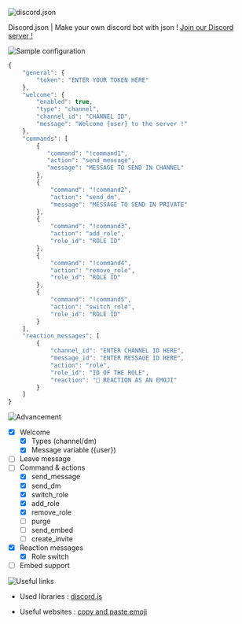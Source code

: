 ![discord.json](https://nsa39.casimages.com/img/2018/11/04/181104041539518569.png)

Discord.json | Make your own discord bot with json !
[Join our Discord server !](https://discord.gg/X5ccPhr)

![Sample configuration](https://nsa39.casimages.com/img/2018/11/04/181104042118770870.png)

```javascript
{
    "general": {
        "token": "ENTER YOUR TOKEN HERE"
    },
    "welcome": {
        "enabled": true,
        "type": "channel",
        "channel_id": "CHANNEL ID",
        "message": "Welcome {user} to the server !"
    },
    "commands": [
        {
           "command": "!command1",
           "action": "send_message",
           "message": "MESSAGE TO SEND IN CHANNEL"
        },
        {
            "command": "!command2",
            "action": "send_dm",
            "message": "MESSAGE TO SEND IN PRIVATE"
        },
        {
            "command": "!command3",
            "action": "add_role",
            "role_id": "ROLE ID"
        },
        {
            "command": "!command4",
            "action": "remove_role",
            "role_id": "ROLE ID"
        },
        {
            "command": "!command5",
            "action": "switch_role",
            "role_id": "ROLE ID"
        }
    ],
    "reaction_messages": [
        {
            "channel_id": "ENTER CHANNEL ID HERE",
            "message_id": "ENTER MESSAGE ID HERE",
            "action": "role",
            "role_id": "ID OF THE ROLE",
            "reaction": "🌠 REACTION AS AN EMOJI"
        }
    ]
}
```

![Advancement](https://nsa39.casimages.com/img/2018/11/04/181104042331851103.png)

- [x] Welcome
    - [x] Types (channel/dm)
    - [x] Message variable ({user})
- [ ] Leave message
- [ ] Command & actions
    - [x] send_message
    - [x] send_dm
    - [x] switch_role
    - [x] add_role
    - [x] remove_role
    - [ ] purge
    - [ ] send_embed
    - [ ] create_invite
- [x] Reaction messages
    - [x] Role switch
- [ ] Embed support

![Useful links](https://nsa39.casimages.com/img/2018/11/04/181104042331933180.png)

- Used libraries :
[discord.js](https://github.com/discordjs/discord.js/)

- Useful websites :
[copy and paste emoji](https://www.copyandpasteemoji.com/)
